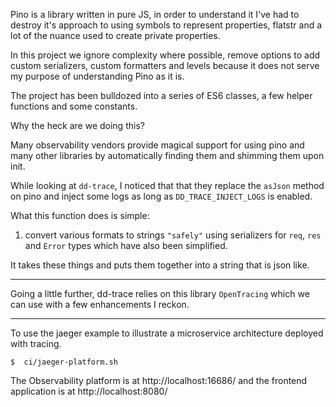 Pino is a library written in pure JS, in order to understand it I've had to destroy it's approach to using symbols to represent properties, flatstr and a lot of the nuance used to create private properties.

In this project we ignore complexity where possible, remove options to add custom serializers, custom formatters and levels because it does not serve my purpose of understanding Pino as it is.

The project has been bulldozed into a series of ES6 classes, a few helper functions and some constants.

Why the heck are we doing this?

Many observability vendors provide magical support for using pino and many other libraries by automatically finding them and shimming them upon init.

While looking at `dd-trace`, I noticed that that they replace the `asJson` method on pino and inject some logs as long as `DD_TRACE_INJECT_LOGS` is enabled.

What this function does is simple:

1. convert various formats to strings `"safely"` using serializers for `req`, `res` and `Error` types which have also been simplified.

It takes these things and puts them together into a string that is json like.

---

Going a little further, dd-trace relies on this library `OpenTracing` which we can use with a few enhancements I reckon.

---

To use the jaeger example to illustrate a microservice architecture deployed with tracing.

```
$  ci/jaeger-platform.sh
```

The Observability platform is at http://localhost:16686/ and the frontend application is at http://localhost:8080/ 
